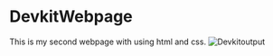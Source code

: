 # DevkitWebpage
This is my second  webpage with using html and css.
![Devkitoutput](https://github.com/Tarunj211/DevkitWebpage/assets/132439784/8cf8e86d-b2cd-44fe-b2da-b5c02cd8b6de)
